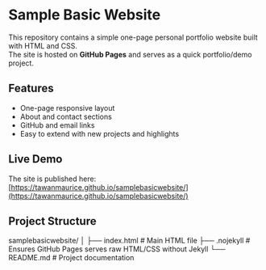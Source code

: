 # Sample Basic Website

This repository contains a simple one-page personal portfolio website built with HTML and CSS.  
The site is hosted on **GitHub Pages** and serves as a quick portfolio/demo project.

## Features
- One-page responsive layout
- About and contact sections
- GitHub and email links
- Easy to extend with new projects and highlights

## Live Demo
The site is published here:  
[https://tawanmaurice.github.io/samplebasicwebsite/](https://tawanmaurice.github.io/samplebasicwebsite/)

## Project Structure
samplebasicwebsite/
│
├── index.html # Main HTML file
├── .nojekyll # Ensures GitHub Pages serves raw HTML/CSS without Jekyll
└── README.md # Project documentation
